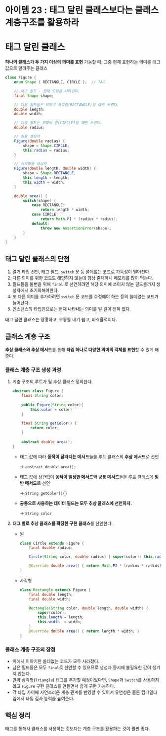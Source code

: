 # 아이템 23 : 태그 달린 클래스보다는 클래스 계층구조를 활용하라

# 태그 달린 클래스

**하나의 클래스가 두 가지 이상의 의미를 표현** 가능할 때, 그중 현재 표현하는 의미를 태그 값으로 알려주는 클래스

```java
class Figure {
    enum Shape { RECTANGLE, CIRCLE };  // TAG 

    // 태그 필드 - 현재 모양을 나타낸다.
    final Shape shape;

    // 다음 필드들은 모양이 사각형(RECTANGLE)일 때만 쓰인다.
    double length;
    double width;

    // 다음 필드는 모양이 원(CIRCLE)일 때만 쓰인다.
    double radius;

    // 원용 생성자
    Figure(double radius) {
        shape = Shape.CIRCLE;
        this.radius = radius;
    }

    // 사각형용 생성자
    Figure(double length, double width) {
        shape = Shape.RECTANGLE;
        this.length = length;
        this.width = width;
    }

    double area() {
        switch(shape) {
            case RECTANGLE:
                return length * width;
            case CIRCLE:
                return Math.PI * (radius * radius);
            default:
                throw new AssertionError(shape);
        }
    }
}
```

## 태그 달린 클래스의 단점

1. 열거 타입 선언, 태그 필드, `switch` 문 등 쓸데없는 코드로 가독성이 떨어진다.
2. 다른 의미를 위한 코드도 해당하지 않는데 항상 존재하니 메모리를 많이 먹는다.
3. 필드들을 불변을 위해 `final` 로 선언하려면 해당 의미에 쓰이지 않는 필드들까지 생성자에서 초기화해야한다.
4. 또 다른 의미를 추가하려면 `switch` 문 코드를 수정해야 하는 등의 쓸데없는 코드가 늘어난다.
5. 인스턴스의 타입만으로는 현재 나타내는 의미를 알 길이 전혀 없다.

태그 달린 클래스는 장황하고, 오류를 내기 쉽고, 비효율적이다.

## 클래스 계층 구조

**추상 클래스와 추상 메서드**를 통해 **타입 하나로 다양한 의미의 객체를 표현**할 수 있게 해준다.

### 클래스 계층 구조 생성 과정

1. 계층 구조의 루트가 될 추상 클래스 정의한다.

    ```java
    abstract class Figure {
        final String color;
        
        public Figure(String color){
            this.color = color;
        }
        
        final String getColor() {
            return color;
        }
        
        abstract double area();
    }
    ```

   - 태그 값에 따라 **동작이 달라지는 메서드**들을 루트 클래스의 **추상 메서드**로 선언
       
       → `abstract double area();`
       
   - 태그 값에 상관없이 **동작이 일정한 메서드와 공통 메서드**들을 루트 클래스에 **일반 메서드**로 선언
       
       → `String getColor(){}`
       
   - **공통으로 사용하는 데이터 필드는 모두 추상 클래스에 선언하자.**
       
       → `String color`
    

2. **태그 별로 추상 클래스를 확장한 구현 클래스**를 선언한다.
    - 원
        
        ```java
        class Circle extends Figure {
            final double radius;
        
            Circle(String color, double radius) { super(color); this.radius = radius; }
        
            @Override double area() { return Math.PI * (radius * radius); }
        }
        ```
        
    - 사각형
        
        ```java
        class Rectangle extends Figure {
            final double length;
            final double width;
        
            Rectangle(String color, double length, double width) {
                super(color);
                this.length = length;
                this.width  = width;
            }
            @Override double area() { return length * width; }
        }
        ```
        

### 클래스 계층 구조의 장점

- 위에서 이야기한 쓸데없는 코드가 모두 사라졌다.
- 남은 필드들은 모두 `final`로 선언할 수 있으므로 생성과 동시에 불필요한 값이 생기지 않는다.
- 만약 삼각형(`Triangle`) 태그를 추가할 예정이었다면, `Shape`과 `Switch`를 사용하지 않고 `Figure` 구현 클래스를 만들면서 쉽게 구현 가능하다.
- 각 타입 사이에 자연스러운 계층 관계를 반영할 수 있어서 유연성은 물론 컴파일타임에서 타입 검사 능력을 높여준다.

## 핵심 정리

태그를 통해서 클래스를 사용하는 것보다는 계층 구조를 활용하는 것이 훨씬 좋다.